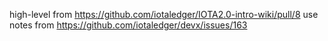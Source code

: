 high-level from https://github.com/iotaledger/IOTA2.0-intro-wiki/pull/8
use notes from https://github.com/iotaledger/devx/issues/163